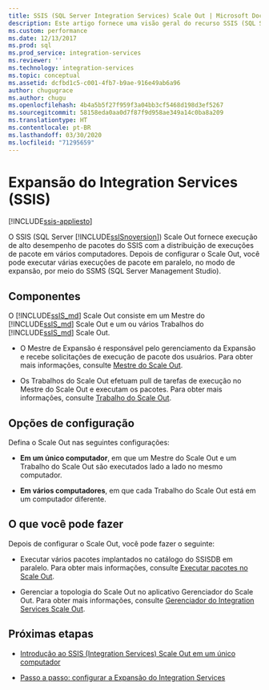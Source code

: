 ```yaml
---
title: SSIS (SQL Server Integration Services) Scale Out | Microsoft Docs
description: Este artigo fornece uma visão geral do recurso SSIS (SQL Server Integration Services) Scale Out, que oferece execução de alto desempenho de pacotes SSIS
ms.custom: performance
ms.date: 12/13/2017
ms.prod: sql
ms.prod_service: integration-services
ms.reviewer: ''
ms.technology: integration-services
ms.topic: conceptual
ms.assetid: dcfbd1c5-c001-4fb7-b9ae-916e49ab6a96
author: chugugrace
ms.author: chugu
ms.openlocfilehash: 4b4a5b5f27f959f3a04bb3cf5468d198d3ef5267
ms.sourcegitcommit: 58158eda0aa0d7f87f9d958ae349a14c0ba8a209
ms.translationtype: HT
ms.contentlocale: pt-BR
ms.lasthandoff: 03/30/2020
ms.locfileid: "71295659"
---
```

# <a name="integration-services-ssis-scale-out"></a>Expansão do Integration Services (SSIS)

[!INCLUDE[ssis-appliesto](../../includes/ssis-appliesto-ssvrpluslinux-asdb-asdw-xxx.md)]


O SSIS (SQL Server [!INCLUDE[ssISnoversion](../../includes/ssisnoversion-md.md)]) Scale Out fornece execução de alto desempenho de pacotes do SSIS com a distribuição de execuções de pacote em vários computadores. Depois de configurar o Scale Out, você pode executar várias execuções de pacote em paralelo, no modo de expansão, por meio do SSMS (SQL Server Management Studio).

## <a name="components"></a>Componentes
O [!INCLUDE[ssIS_md](../../includes/ssis-md.md)] Scale Out consiste em um Mestre do [!INCLUDE[ssIS_md](../../includes/ssis-md.md)] Scale Out e um ou vários Trabalhos do [!INCLUDE[ssIS_md](../../includes/ssis-md.md)] Scale Out.

-   O Mestre de Expansão é responsável pelo gerenciamento da Expansão e recebe solicitações de execução de pacote dos usuários. Para obter mais informações, consulte [Mestre do Scale Out](integration-services-ssis-scale-out-master.md).

-   Os Trabalhos do Scale Out efetuam pull de tarefas de execução no Mestre do Scale Out e executam os pacotes. Para obter mais informações, consulte [Trabalho do Scale Out](integration-services-ssis-scale-out-worker.md).

## <a name="configuration-options"></a>Opções de configuração
Defina o Scale Out nas seguintes configurações:

-   **Em um único computador**, em que um Mestre do Scale Out e um Trabalho do Scale Out são executados lado a lado no mesmo computador.

-   **Em vários computadores**, em que cada Trabalho do Scale Out está em um computador diferente.

## <a name="what-you-can-do"></a>O que você pode fazer
Depois de configurar o Scale Out, você pode fazer o seguinte:

-   Executar vários pacotes implantados no catálogo do SSISDB em paralelo. Para obter mais informações, consulte [Executar pacotes no Scale Out](run-packages-in-integration-services-ssis-scale-out.md).

-   Gerenciar a topologia do Scale Out no aplicativo Gerenciador do Scale Out. Para obter mais informações, consulte [Gerenciador do Integration Services Scale Out](integration-services-ssis-scale-out-manager.md).

## <a name="next-steps"></a>Próximas etapas
-   [Introdução ao SSIS (Integration Services) Scale Out em um único computador](get-started-with-ssis-scale-out-onebox.md)

-   [Passo a passo: configurar a Expansão do Integration Services](walkthrough-set-up-integration-services-scale-out.md)
